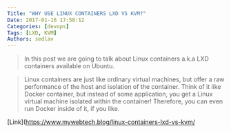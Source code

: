 ```yaml
---
Title: "WHY USE LINUX CONTAINERS LXD VS KVM?"
Date: 2017-01-16 17:58:12
Categories: [devops]
Tags: [LXD, KVM]
Authors: sedlav
---
```


> In this post we are going to talk about Linux containers a.k.a LXD containers available on Ubuntu.

> Linux containers are just like ordinary virtual machines, but offer a raw performance of the host and isolation of the container. Think of it like Docker container, but instead of some application, you get a Linux virtual machine isolated within the container! Therefore, you can even run Docker inside of it, if you like.

[Link](https://www.mywebtech.blog/linux-containers-lxd-vs-kvm/
